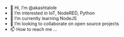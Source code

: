 - 👋 Hi, I’m @akashtalole
- 👀 I’m interested in IoT, NodeRED, Python
- 🌱 I’m currently learning NodeJS
- 💞️ I’m looking to collaborate on open source projects
- 📫 How to reach me ...

<!---
akashtalole/akashtalole is a ✨ special ✨ repository because its `README.md` (this file) appears on your GitHub profile.
You can click the Preview link to take a look at your changes.
--->
